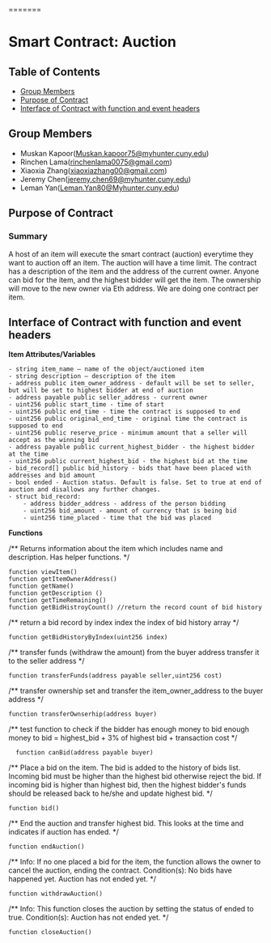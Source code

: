 
=======
# Smart Contract: Auction

## Table of Contents
* [Group Members](#group-members)
* [Purpose of Contract](#purpose-of-contract)
* [Interface of Contract with function and event headers](#interface-of-contract-with-function-and-event-headers)

## Group Members
- Muskan Kapoor(Muskan.kapoor75@myhunter.cuny.edu) 
- Rinchen Lama(rinchenlama0075@gmail.com)
- Xiaoxia Zhang(xiaoxiazhang00@gmail.com)
- Jeremy Chen(jeremy.chen69@myhunter.cuny.edu)
- Leman Yan(Leman.Yan80@Myhunter.cuny.edu)

## Purpose of Contract
### Summary
A host of an item will execute the smart contract (auction) everytime they want to auction off an item. 
The auction will have a time limit. The contract has a description of the item and the address of the current owner. 
Anyone can bid for the item, and the highest bidder will get the item. The ownership will move to the new owner via Eth address.
We are doing one contract per item. 
 
## Interface of Contract with function and event headers

**Item Attributes/Variables**

    - string item_name – name of the object/auctioned item
    - string description – description of the item
    - address public item_owner_address - default will be set to seller, but will be set to highest bidder at end of auction
    - address payable public seller_address - current owner
    - uint256 public start_time - time of start
    - uint256 public end_time - time the contract is supposed to end
    - uint256 public original_end_time - original time the contract is supposed to end
    - uint256 public reserve_price - minimum amount that a seller will accept as the winning bid
    - address payable public current_highest_bidder - the highest bidder at the time
    - uint256 public current_highest_bid - the highest bid at the time
    - bid_record[] public bid_history - bids that have been placed with addresses and bid amount
    - bool ended - Auction status. Default is false. Set to true at end of auction and disallows any further changes.
    - struct bid_record:
        - address bidder_address - address of the person bidding
        - uint256 bid_amount - amount of currency that is being bid
        - uint256 time_placed - time that the bid was placed

 **Functions**

/** 
    Returns information about the item which includes name and description.
    Has helper functions.
*/

```
function viewItem()
function getItemOwnerAddress()
function getName()
function getDescription ()
function getTimeRemaining()
function getBidHistroyCount() //return the record count of bid history
```


/**
    return a bid record by index
    index the index of bid history array
*/
```
function getBidHistoryByIndex(uint256 index)
```

/**
    transfer funds (withdraw the amount) from the buyer address
    transfer it to the seller address 
*/
```
function transferFunds(address payable seller,uint256 cost)
```

/**
    transfer ownership 
    set and transfer the item_owner_address to the buyer address 
*/ 
```
function transferOwnserhip(address buyer)
```

/**
    test function to check if the bidder has enough money to bid
    enough money to bid = highest_bid + 3% of highest bid + transaction cost
*/
```
  function canBid(address payable buyer)
```

/**
    Place a bid on the item. The bid is added to the history of bids list. Incoming bid must be higher than the highest bid otherwise reject the bid. If incoming bid
    is higher than highest bid, then the highest bidder's funds should be released back to he/she and update highest bid.
*/
```
function bid()
```
    
/**
    End the auction and transfer highest bid. 
    This looks at the time and indicates if auction has ended.
*/
```
function endAuction()
```

/**
    Info: If no one placed a bid for the item, the function allows the owner to cancel the auction, ending the contract.
    Condition(s): No bids have happened yet. Auction has not ended yet.
*/
```
function withdrawAuction()
```
  
/**
    Info: This function closes the auction by setting the status of ended to true.
    Condition(s): Auction has not ended yet.
*/
```
function closeAuction()
``` 

